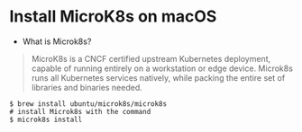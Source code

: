 Install MicroK8s on macOS
=========================

* What is Microk8s?
> MicroK8s is a CNCF certified upstream Kubernetes deployment, capable of running entirely on a workstation or edge device. Microk8s runs all Kubernetes services natively, while packing the entire set of libraries and binaries needed.
```
$ brew install ubuntu/microk8s/microk8s
# install Microk8s with the command 
$ microk8s install


```
